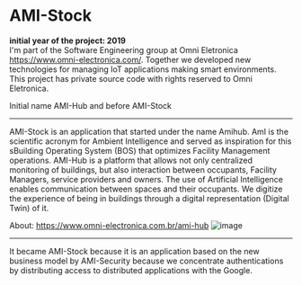 # AMI-Stock

**initial year of the project: 2019**<br>
I'm part of the Software Engineering group at Omni Eletronica <https://www.omni-electronica.com/>. Together we developed new technologies for managing IoT applications making smart environments.
This project has private source code with rights reserved to Omni Eletronica.

Initial name AMI-Hub and before AMI-Stock
<hr>

AMI-Stock is an application that started under the name Amihub.
AmI is the scientific acronym for Ambient Intelligence and served as inspiration for this sBuilding Operating System (BOS) that optimizes Facility Management operations.
​AMI-Hub is a platform that allows not only centralized monitoring of buildings, but also interaction between occupants, Facility Managers, service providers and owners. The use of Artificial Intelligence enables communication between spaces and their occupants. We digitize the experience of being in buildings through a digital representation (Digital Twin) of it.

About: https://www.omni-electronica.com.br/ami-hub
![image](https://github.com/lamecksf/stock-ami/assets/8169680/435e4819-449c-4acf-b861-c39567af71fd)
<hr>
It became AMI-Stock because it is an application based on the new business model by AMI-Security because we concentrate authentications by distributing access to distributed applications with the Google.
